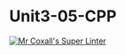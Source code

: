 # Unit3-05-CPP
[![Mr Coxall's Super Linter](https://github.com/ICS3U-Programming-MarcusW/Unit3-05-CPP/workflows/Mr%20Coxall's%20Super%20Linter/badge.svg)](https://github.com/ICS3U-Programming-MarcusW/Unit3-05-CPP/actions/)
